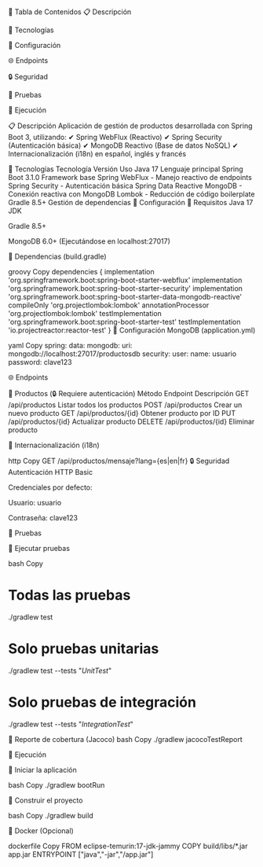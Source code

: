 📌 Tabla de Contenidos
📋 Descripción

🚀 Tecnologías

🔧 Configuración

🌐 Endpoints

🔒 Seguridad

🧪 Pruebas

🚀 Ejecución



📋 Descripción
Aplicación de gestión de productos desarrollada con Spring Boot 3, utilizando:
✔ Spring WebFlux (Reactivo)
✔ Spring Security (Autenticación básica)
✔ MongoDB Reactivo (Base de datos NoSQL)
✔ Internacionalización (i18n) en español, inglés y francés

🚀 Tecnologías
Tecnología	Versión	Uso
Java	17	Lenguaje principal
Spring Boot	3.1.0	Framework base
Spring WebFlux	-	Manejo reactivo de endpoints
Spring Security	-	Autenticación básica
Spring Data Reactive MongoDB	-	Conexión reactiva con MongoDB
Lombok	-	Reducción de código boilerplate
Gradle	8.5+	Gestión de dependencias
🔧 Configuración
🔹 Requisitos
Java 17 JDK

Gradle 8.5+

MongoDB 6.0+ (Ejecutándose en localhost:27017)

🔹 Dependencias (build.gradle)

groovy
Copy
dependencies {
    implementation 'org.springframework.boot:spring-boot-starter-webflux'
    implementation 'org.springframework.boot:spring-boot-starter-security'
    implementation 'org.springframework.boot:spring-boot-starter-data-mongodb-reactive'
    compileOnly 'org.projectlombok:lombok'
    annotationProcessor 'org.projectlombok:lombok'
    testImplementation 'org.springframework.boot:spring-boot-starter-test'
    testImplementation 'io.projectreactor:reactor-test'
}
🔹 Configuración MongoDB (application.yml)

yaml
Copy
spring:
  data:
    mongodb:
      uri: mongodb://localhost:27017/productosdb
  security:
    user:
      name: usuario
      password: clave123
      
🌐 Endpoints

🔹 Productos (🔒 Requiere autenticación)
Método	Endpoint	Descripción
GET	/api/productos	Listar todos los productos
POST	/api/productos	Crear un nuevo producto
GET	/api/productos/{id}	Obtener producto por ID
PUT	/api/productos/{id}	Actualizar producto
DELETE	/api/productos/{id}	Eliminar producto

🔹 Internacionalización (i18n)

http
Copy
GET /api/productos/mensaje?lang={es|en|fr}
🔒 Seguridad
Autenticación HTTP Basic

Credenciales por defecto:

Usuario: usuario

Contraseña: clave123

🧪 Pruebas

🔹 Ejecutar pruebas

bash
Copy
# Todas las pruebas
./gradlew test

# Solo pruebas unitarias
./gradlew test --tests "*UnitTest*"

# Solo pruebas de integración
./gradlew test --tests "*IntegrationTest*"

🔹 Reporte de cobertura (Jacoco)
bash
Copy
./gradlew jacocoTestReport

🚀 Ejecución

🔹 Iniciar la aplicación

bash
Copy
./gradlew bootRun

🔹 Construir el proyecto

bash
Copy
./gradlew build

🔹 Docker (Opcional)

dockerfile
Copy
FROM eclipse-temurin:17-jdk-jammy
COPY build/libs/*.jar app.jar
ENTRYPOINT ["java","-jar","/app.jar"]
